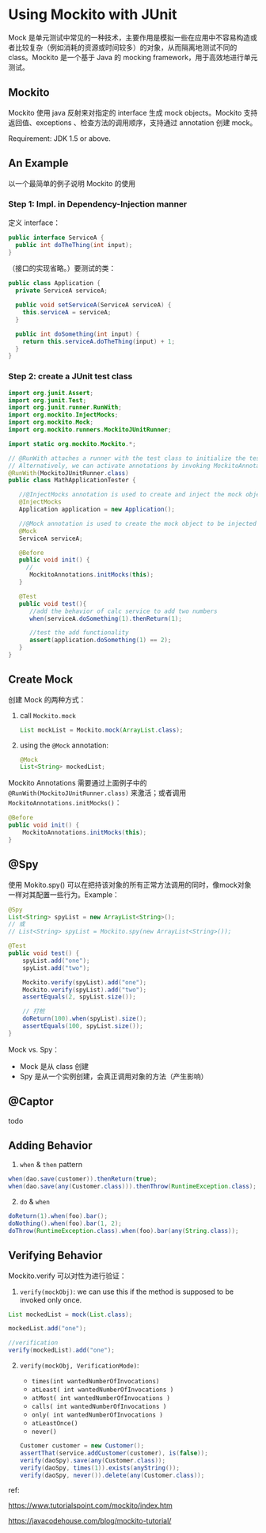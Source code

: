 # Using Mockito with JUnit

Mock 是单元测试中常见的一种技术，主要作用是模拟一些在应用中不容易构造或者比较复杂（例如消耗的资源或时间较多）的对象，从而隔离地测试不同的 class。Mockito 是一个基于 Java 的 mocking framework，用于高效地进行单元测试。

## Mockito

Mockito 使用 java 反射来对指定的 interface 生成 mock objects。Mockito 支持返回值、exceptions 、检查方法的调用顺序，支持通过 annotation 创建 mock。

Requirement: JDK 1.5 or above.

## An Example

以一个最简单的例子说明 Mockito 的使用

### Step 1: Impl. in Dependency-Injection manner

定义 interface：

```java
public interface ServiceA {
  public int doTheThing(int input);
}
```

（接口的实现省略。）要测试的类：

```java
public class Application {
  private ServiceA serviceA;

  public void setServiceA(ServiceA serviceA) {
    this.serviceA = serviceA;
  }

  public int doSomething(int input) {
    return this.serviceA.doTheThing(input) + 1;
  }
}
```

### Step 2: create a JUnit test class

```java
import org.junit.Assert;
import org.junit.Test;
import org.junit.runner.RunWith;
import org.mockito.InjectMocks;
import org.mockito.Mock;
import org.mockito.runners.MockitoJUnitRunner;

import static org.mockito.Mockito.*;

// @RunWith attaches a runner with the test class to initialize the test data
// Alternatively, we can activate annotations by invoking MockitoAnnotations.initMocks()
@RunWith(MockitoJUnitRunner.class)
public class MathApplicationTester {

   //@InjectMocks annotation is used to create and inject the mock object
   @InjectMocks
   Application application = new Application();

   //@Mock annotation is used to create the mock object to be injected
   @Mock
   ServiceA serviceA;

   @Before
   public void init() {
     //
      MockitoAnnotations.initMocks(this);
   }

   @Test
   public void test(){
      //add the behavior of calc service to add two numbers
      when(serviceA.doSomething(1).thenReturn(1);

      //test the add functionality
      assert(application.doSomething(1) == 2);
   }
}
```

## Create Mock

创建 Mock 的两种方式：

1. call `Mockito.mock`

    ```java
    List mockList = Mockito.mock(ArrayList.class);
    ```

2. using the `@Mock` annotation:

    ```java
    @Mock
    List<String> mockedList;
    ```

Mockito Annotations 需要通过上面例子中的 `@RunWith(MockitoJUnitRunner.class)` 来激活；或者调用 `MockitoAnnotations.initMocks()`：

```java
@Before
public void init() {
    MockitoAnnotations.initMocks(this);
}
```

## @Spy

使用 Mokito.spy() 可以在把持该对象的所有正常方法调用的同时，像mock对象一样对其配置一些行为。Example：

```java
@Spy
List<String> spyList = new ArrayList<String>();
// 或
// List<String> spyList = Mockito.spy(new ArrayList<String>());

@Test
public void test() {
    spyList.add("one");
    spyList.add("two");

    Mockito.verify(spyList).add("one");
    Mockito.verify(spyList).add("two");
    assertEquals(2, spyList.size());

    // 打桩
    doReturn(100).when(spyList).size();
    assertEquals(100, spyList.size());
}
```

Mock vs. Spy：
- Mock 是从 class 创建
- Spy 是从一个实例创建，会真正调用对象的方法（产生影响）


## @Captor

todo


## Adding Behavior

1. `when` & `then` pattern

  ```java
  when(dao.save(customer)).thenReturn(true);
  when(dao.save(any(Customer.class))).thenThrow(RuntimeException.class);
  ```

2. `do` & `when`

  ```java
  doReturn(1).when(foo).bar();
  doNothing().when(foo).bar(1, 2);
  doThrow(RuntimeException.class).when(foo).bar(any(String.class));
  ```

##  Verifying Behavior

Mockito.verify 可以对性为进行验证：

1. `verify(mockObj)`:  we can use this if the method is supposed to be invoked only once.

  ```java
  List mockedList = mock(List.class);

  mockedList.add("one");

  //verification
  verify(mockedList).add("one");
  ```
 
2. `verify(mockObj, VerificationMode)`:
    - `times(int wantedNumberOfInvocations)`
    - `atLeast( int wantedNumberOfInvocations )`
    - `atMost( int wantedNumberOfInvocations )`
    - `calls( int wantedNumberOfInvocations )`
    - `only( int wantedNumberOfInvocations )`
    - `atLeastOnce()`
    - `never()`

    ```java
    Customer customer = new Customer();
    assertThat(service.addCustomer(customer), is(false));
    verify(daoSpy).save(any(Customer.class));
    verify(daoSpy, times(1)).exists(anyString());
    verify(daoSpy, never()).delete(any(Customer.class));
    ```

ref:

https://www.tutorialspoint.com/mockito/index.htm

https://javacodehouse.com/blog/mockito-tutorial/


<br/><br/>
